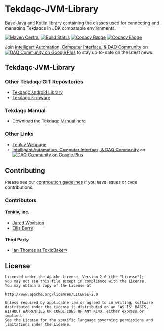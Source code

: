 Tekdaqc-JVM-Library
====================

Base Java and Kotlin library containing the classes used for connecting and managing Tekdaqcs in JDK compatable environments.

[![Maven Central](https://maven-badges.herokuapp.com/maven-central/com.tenkiv.tekdaqc/java-library/badge.svg)](https://maven-badges.herokuapp.com/maven-central/com.tenkiv.tekdaqc/java-library) [![Build Status](https://travis-ci.org/Tenkiv/Tekdaqc-JVM-Library.svg?branch=master)](https://travis-ci.org/Tenkiv/Tekdaqc-JVM-Library) [![Codacy Badge](https://api.codacy.com/project/badge/Grade/6b9a493eb1194c7fb9667f9a813c5d41)](https://www.codacy.com/app/Tenkiv/Tekdaqc-Java-Library?utm_source=github.com&amp;utm_medium=referral&amp;utm_content=Tenkiv/Tekdaqc-Java-Library&amp;utm_campaign=Badge_Grade) [![Codacy Badge](https://api.codacy.com/project/badge/Coverage/6b9a493eb1194c7fb9667f9a813c5d41)](https://www.codacy.com/app/Tenkiv/Tekdaqc-Java-Library?utm_source=github.com&utm_medium=referral&utm_content=Tenkiv/Tekdaqc-Java-Library&utm_campaign=Badge_Coverage)

Join [Intelligent Automation, Computer Interface, & DAQ Community](https://plus.google.com/u/0/communities/109351353187504550254) on [![DAQ Community on Google Plus](https://ssl.gstatic.com/images/icons/gplus-16.png)](https://plus.google.com/u/0/communities/109351353187504550254) to stay up-to-date on the latest news.

## Tekdaqc-JVM-Library

### Other Tekdaqc GIT Repositories
* [Tekdaqc Android Library](https://github.com/Tenkiv/Tekdaqc-Android-Library)
* [Tekdaqc Firmware](https://github.com/Tenkiv/Tekdaqc-Firmware)

### Tekdaqc Manual
* Download the [Tekdaqc Manual here](http://www.tenkiv.com/tekdaqc_manual_pdf_v3.pdf)

### Other Links
* [Tenkiv Webpage](http://www.tenkiv.com/)
* [Intelligent Automation, Computer Interface, & DAQ Community](https://plus.google.com/u/0/communities/109351353187504550254) on [![DAQ Community on Google Plus](https://ssl.gstatic.com/images/icons/gplus-16.png)](https://plus.google.com/u/0/communities/109351353187504550254)

## Contributing

Please see our [contribution guidelines](https://github.com/Tenkiv/Tekdaqc-Android-Library/blob/master/CONTRIBUTING.md) if you have issues or code contributions.

### Contributors
#### Tenkiv, Inc.
* [Jared Woolston](https://github.com/jwoolston)
* [Ellis Berry](https://github.com/ejberry)

#### Third Party
* [Ian Thomas at ToxicBakery](https://github.com/ToxicBakery)

## License

    Licensed under the Apache License, Version 2.0 (the "License");
    you may not use this file except in compliance with the License.
    You may obtain a copy of the License at
    
    http://www.apache.org/licenses/LICENSE-2.0
    
    Unless required by applicable law or agreed to in writing, software
    distributed under the License is distributed on an "AS IS" BASIS,
    WITHOUT WARRANTIES OR CONDITIONS OF ANY KIND, either express or implied.
    See the License for the specific language governing permissions and
    limitations under the License.
